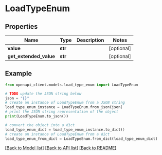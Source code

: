 # LoadTypeEnum


## Properties

Name | Type | Description | Notes
------------ | ------------- | ------------- | -------------
**value** | **str** |  | [optional] 
**get_extended_value** | **str** |  | [optional] 

## Example

```python
from openapi_client.models.load_type_enum import LoadTypeEnum

# TODO update the JSON string below
json = "{}"
# create an instance of LoadTypeEnum from a JSON string
load_type_enum_instance = LoadTypeEnum.from_json(json)
# print the JSON string representation of the object
print(LoadTypeEnum.to_json())

# convert the object into a dict
load_type_enum_dict = load_type_enum_instance.to_dict()
# create an instance of LoadTypeEnum from a dict
load_type_enum_from_dict = LoadTypeEnum.from_dict(load_type_enum_dict)
```
[[Back to Model list]](../README.md#documentation-for-models) [[Back to API list]](../README.md#documentation-for-api-endpoints) [[Back to README]](../README.md)


